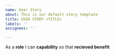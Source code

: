 ```yaml
---
name: User Story
about: This is our default story template
title: USER STORY <TITLE>
labels: ''
assignees: ''

---
```


As a **role** I can **capability** so that **recieved benefit**
